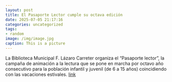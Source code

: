 ```yaml
---
layout: post
title: El Pasaporte Lector cumple su octava edición
date: 2025-07-05 21:17:16
categories: uncategorized
tags:
- random
image: /img/image.jpg
caption: This is a picture
---
```

La Biblioteca Municipal F. Lázaro Carreter organiza el “Pasaporte lector”, la campaña de animación a la lectura que se pone en marcha por octavo año consecutivo para la población infantil y juvenil (de 6 a 15 años) coincidiendo con las vacaciones estivales.  [link](https://www.ayto-villacanada.es/noticias/el-pasaporte-lector-cumple-su-octava-edicion/)
